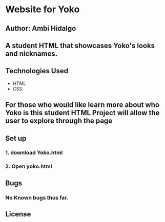 # **Website for Yoko** #
## **Author**: Ambi Hidalgo ##

## A student HTML that showcases Yoko's looks and nicknames. ##

## **Technologies Used** ##
* HTML
* CSS

## For those who would like learn more about who Yoko is this student HTML Project will allow the user to explore through the page ##


## **Set up** ##
### 1. download Yoko.html ###
### 2. Open yoko.html ###

## **Bugs** ##
### No Known bugs thus far. ###

## License ##